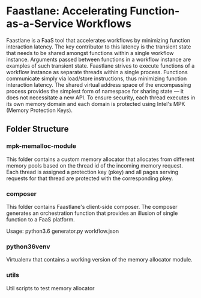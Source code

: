# Faastlane: Accelerating Function-as-a-Service Workflows
Faastlane is a FaaS tool that accelerates workflows by minimizing function interaction latency. The key contributor to this latency is the transient state that needs to be shared amongst functions within a single workflow instance. Arguments passed between functions in a workflow instance are examples of such transient state. Faastlane strives to execute functions of a workflow instance as separate threads within a single process.  Functions communicate simply via load/store instructions, thus minimizing function interaction latency. The shared virtual address space of the encompassing process provides the simplest form of namespace for sharing state — it does not necessitate a new API. To ensure security, each thread executes in its own memory domain and each domain is protected using Intel's MPK (Memory Protection Keys).

## Folder Structure
### mpk-memalloc-module 
This folder contains a custom memory allocator that allocates from different memory pools based on the thread id of the incoming memory request. Each thread is assigned a protection key (pkey) and all pages serving requests for that thread are protected with the corresponding pkey.

### composer 
This folder contains Faastlane's client-side composer. The composer generates an orchestration function that provides an illusion of single function to a FaaS platform.

Usage:
python3.6 generator.py workflow.json

### python36venv
Virtualenv that contains a working version of the memory allocator module.

### utils
Util scripts to test memory allocator 
